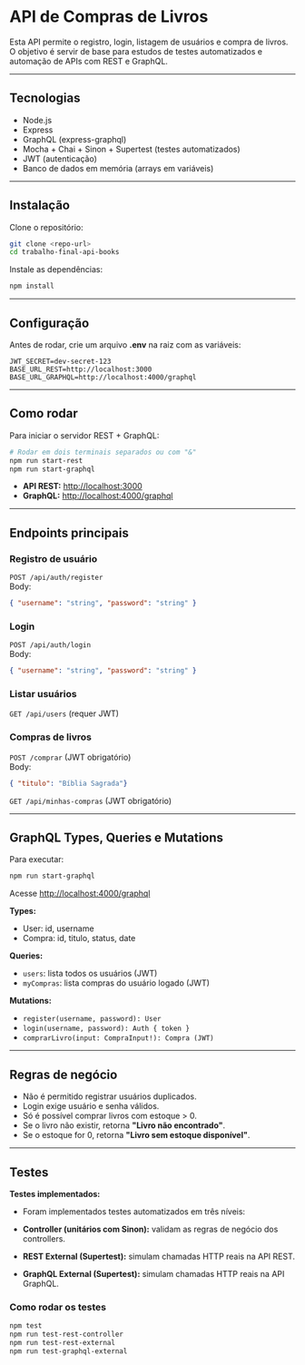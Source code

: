 # API de Compras de Livros

Esta API permite o registro, login, listagem de usuários e compra de livros.  
O objetivo é servir de base para estudos de testes automatizados e automação de APIs com REST e GraphQL.

---

## Tecnologias
- Node.js  
- Express  
- GraphQL (express-graphql)
- Mocha + Chai + Sinon + Supertest (testes automatizados)
- JWT (autenticação)  
- Banco de dados em memória (arrays em variáveis)  

---

## Instalação

Clone o repositório:
```bash
git clone <repo-url>
cd trabalho-final-api-books
```

Instale as dependências:
```bash
npm install
```

---

## Configuração

Antes de rodar, crie um arquivo **.env** na raiz com as variáveis:
```
JWT_SECRET=dev-secret-123
BASE_URL_REST=http://localhost:3000
BASE_URL_GRAPHQL=http://localhost:4000/graphql
```

---

## Como rodar

Para iniciar o servidor REST + GraphQL:
```bash
# Rodar em dois terminais separados ou com "&"
npm run start-rest
npm run start-graphql

```

- **API REST:** [http://localhost:3000](http://localhost:3000)  
- **GraphQL:** [http://localhost:4000/graphql](http://localhost:4000/graphql)  

---

## Endpoints principais

### Registro de usuário
`POST /api/auth/register`  
Body:
```json
{ "username": "string", "password": "string" }
```

### Login
`POST /api/auth/login`  
Body:
```json
{ "username": "string", "password": "string" }
```

### Listar usuários
`GET /api/users` (requer JWT)

### Compras de livros
`POST /comprar` (JWT obrigatório)  
Body:
```json
{ "titulo": "Bíblia Sagrada"}
```

`GET /api/minhas-compras` (JWT obrigatório)

---

## GraphQL Types, Queries e Mutations

Para executar:
```bash
npm run start-graphql
```

Acesse [http://localhost:4000/graphql](http://localhost:4000/graphql)

**Types:**
- User: id, username  
- Compra: id, titulo, status, date 

**Queries:**
- `users`: lista todos os usuários (JWT)  
- `myCompras`: lista compras do usuário logado (JWT)  

**Mutations:**
- `register(username, password): User`  
- `login(username, password): Auth { token }`  
- `comprarLivro(input: CompraInput!): Compra (JWT)`  

---

## Regras de negócio
- Não é permitido registrar usuários duplicados.  
- Login exige usuário e senha válidos.  
- Só é possível comprar livros com estoque > 0.  
- Se o livro não existir, retorna **"Livro não encontrado"**.  
- Se o estoque for 0, retorna **"Livro sem estoque disponível"**.  

---

## Testes

**Testes implementados:**
- Foram implementados testes automatizados em três níveis:

- **Controller (unitários com Sinon):** validam as regras de negócio dos controllers.  
- **REST External (Supertest):** simulam chamadas HTTP reais na API REST.  
- **GraphQL External (Supertest):** simulam chamadas HTTP reais na API GraphQL.  

### Como rodar os testes
```bash
npm test
npm run test-rest-controller
npm run test-rest-external
npm run test-graphql-external
```
